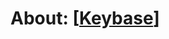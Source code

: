 # About: [[Keybase]]

[//begin]: # "Autogenerated link references for markdown compatibility"
[Keybase]: Keybase.md "About: Keybase"
[//end]: # "Autogenerated link references"
